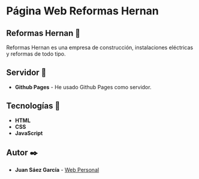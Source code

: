 # Página Web Reformas Hernan

## Reformas Hernan 📌

Reformas Hernan es una empresa de construcción, instalaciones eléctricas y reformas
de todo tipo.

## Servidor 📌

* **Github Pages** - He usado Github Pages como servidor.

## Tecnologías 🚀

* **HTML**  
* **CSS** 
* **JavaScript** 

## Autor ✒️

* **Juan Sáez García** -  [Web Personal](https://juamber.com)
